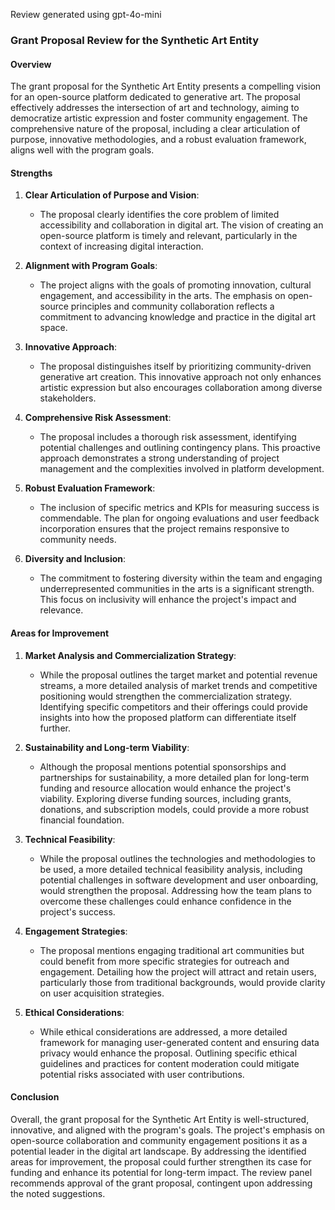 Review generated using gpt-4o-mini

### Grant Proposal Review for the Synthetic Art Entity

#### Overview
The grant proposal for the Synthetic Art Entity presents a compelling vision for an open-source platform dedicated to generative art. The proposal effectively addresses the intersection of art and technology, aiming to democratize artistic expression and foster community engagement. The comprehensive nature of the proposal, including a clear articulation of purpose, innovative methodologies, and a robust evaluation framework, aligns well with the program goals.

#### Strengths

1. **Clear Articulation of Purpose and Vision**:
   - The proposal clearly identifies the core problem of limited accessibility and collaboration in digital art. The vision of creating an open-source platform is timely and relevant, particularly in the context of increasing digital interaction.

2. **Alignment with Program Goals**:
   - The project aligns with the goals of promoting innovation, cultural engagement, and accessibility in the arts. The emphasis on open-source principles and community collaboration reflects a commitment to advancing knowledge and practice in the digital art space.

3. **Innovative Approach**:
   - The proposal distinguishes itself by prioritizing community-driven generative art creation. This innovative approach not only enhances artistic expression but also encourages collaboration among diverse stakeholders.

4. **Comprehensive Risk Assessment**:
   - The proposal includes a thorough risk assessment, identifying potential challenges and outlining contingency plans. This proactive approach demonstrates a strong understanding of project management and the complexities involved in platform development.

5. **Robust Evaluation Framework**:
   - The inclusion of specific metrics and KPIs for measuring success is commendable. The plan for ongoing evaluations and user feedback incorporation ensures that the project remains responsive to community needs.

6. **Diversity and Inclusion**:
   - The commitment to fostering diversity within the team and engaging underrepresented communities in the arts is a significant strength. This focus on inclusivity will enhance the project's impact and relevance.

#### Areas for Improvement

1. **Market Analysis and Commercialization Strategy**:
   - While the proposal outlines the target market and potential revenue streams, a more detailed analysis of market trends and competitive positioning would strengthen the commercialization strategy. Identifying specific competitors and their offerings could provide insights into how the proposed platform can differentiate itself further.

2. **Sustainability and Long-term Viability**:
   - Although the proposal mentions potential sponsorships and partnerships for sustainability, a more detailed plan for long-term funding and resource allocation would enhance the project's viability. Exploring diverse funding sources, including grants, donations, and subscription models, could provide a more robust financial foundation.

3. **Technical Feasibility**:
   - While the proposal outlines the technologies and methodologies to be used, a more detailed technical feasibility analysis, including potential challenges in software development and user onboarding, would strengthen the proposal. Addressing how the team plans to overcome these challenges could enhance confidence in the project's success.

4. **Engagement Strategies**:
   - The proposal mentions engaging traditional art communities but could benefit from more specific strategies for outreach and engagement. Detailing how the project will attract and retain users, particularly those from traditional backgrounds, would provide clarity on user acquisition strategies.

5. **Ethical Considerations**:
   - While ethical considerations are addressed, a more detailed framework for managing user-generated content and ensuring data privacy would enhance the proposal. Outlining specific ethical guidelines and practices for content moderation could mitigate potential risks associated with user contributions.

#### Conclusion
Overall, the grant proposal for the Synthetic Art Entity is well-structured, innovative, and aligned with the program's goals. The project's emphasis on open-source collaboration and community engagement positions it as a potential leader in the digital art landscape. By addressing the identified areas for improvement, the proposal could further strengthen its case for funding and enhance its potential for long-term impact. The review panel recommends approval of the grant proposal, contingent upon addressing the noted suggestions.